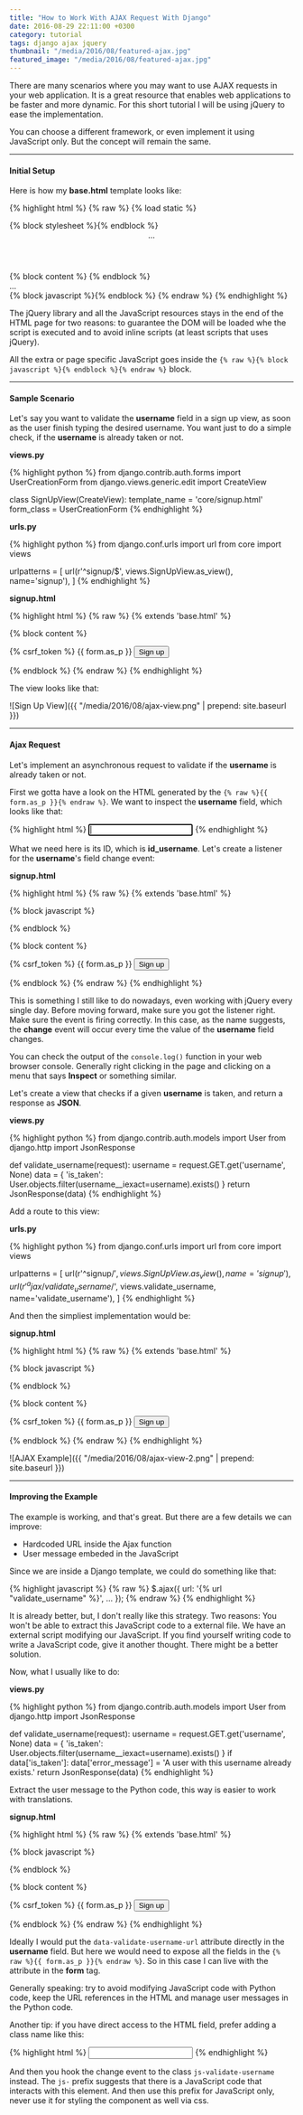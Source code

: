```yaml
---
title: "How to Work With AJAX Request With Django"
date: 2016-08-29 22:11:00 +0300
category: tutorial
tags: django ajax jquery
thumbnail: "/media/2016/08/featured-ajax.jpg"
featured_image: "/media/2016/08/featured-ajax.jpg"
---
```


There are many scenarios where you may want to use AJAX requests in your web application. It is a great resource that
enables web applications to be faster and more dynamic. For this short tutorial I will be using jQuery to ease the
implementation.

You can choose a different framework, or even implement it using JavaScript only. But the concept will remain the same.

***

#### Initial Setup

Here is how my **base.html** template looks like:

{% highlight html %}
{% raw %}
{% load static %}<!doctype html>
<html>
  <head>
    <meta charset="utf-8">
    <title>{% block title %}Default Title{% endblock %}</title>
    <link rel="stylesheet" type="text/css" href="{% static 'css/app.css' %}">
    {% block stylesheet %}{% endblock %}
  </head>
  <body>
    <header>
      ...
    </header>
    <main>
      {% block content %}
      {% endblock %}
    </main>
    <footer>
      ...
    </footer>
    <script src="https://code.jquery.com/jquery-3.1.0.min.js"></script>
    <script src="{% static 'js/app.js' %}"></script>
    {% block javascript %}{% endblock %}
  </body>
</html>
{% endraw %}
{% endhighlight %}

The jQuery library and all the JavaScript resources stays in the end of the HTML page for two reasons: to guarantee
the DOM will be loaded whe the script is executed and to avoid inline scripts (at least scripts that uses jQuery).

All the extra or page specific JavaScript goes inside the `{% raw %}{% block javascript %}{% endblock %}{% endraw %}`
block.

***

#### Sample Scenario

Let's say you want to validate the **username** field in a sign up view, as soon as the user finish typing the desired
username. You want just to do a simple check, if the **username** is already taken or not.


**views.py**

{% highlight python %}
from django.contrib.auth.forms import UserCreationForm
from django.views.generic.edit import CreateView

class SignUpView(CreateView):
    template_name = 'core/signup.html'
    form_class = UserCreationForm
{% endhighlight %}

**urls.py**

{% highlight python %}
from django.conf.urls import url
from core import views

urlpatterns = [
    url(r'^signup/$', views.SignUpView.as_view(), name='signup'),
]
{% endhighlight %}

**signup.html**

{% highlight html %}
{% raw %}
{% extends 'base.html' %}

{% block content %}
  <form method="post">
    {% csrf_token %}
    {{ form.as_p }}
    <button type="submit">Sign up</button>
  </form>
{% endblock %}
{% endraw %}
{% endhighlight %}

The view looks like that:

![Sign Up View]({{ "/media/2016/08/ajax-view.png" | prepend: site.baseurl }})

***

#### Ajax Request

Let's implement an asynchronous request to validate if the **username** is already taken or not.

First we gotta have a look on the HTML generated by the `{% raw %}{{ form.as_p }}{% endraw %}`. We want to inspect the
**username** field, which looks like that:

{% highlight html %}
<input type="text" required="" name="username" maxlength="150" id="id_username" autofocus="">
{% endhighlight %}

What we need here is its ID, which is **id_username**. Let's create a listener for the **username**'s field change event:

**signup.html**

{% highlight html %}
{% raw %}
{% extends 'base.html' %}

{% block javascript %}
  <script>
    $("#id_username").change(function () {
      console.log( $(this).val() );
    });
  </script>
{% endblock %}

{% block content %}
  <form method="post">
    {% csrf_token %}
    {{ form.as_p }}
    <button type="submit">Sign up</button>
  </form>
{% endblock %}
{% endraw %}
{% endhighlight %}

This is something I still like to do nowadays, even working with jQuery every single day. Before moving forward, make
sure you got the listener right. Make sure the event is firing correctly. In this case, as the name suggests, the
**change** event will occur every time the value of the **username** field changes.

You can check the output of the  `console.log()` function in your web browser console. Generally right clicking in the
page and clicking on a menu that says **Inspect** or something similar.

Let's create a view that checks if a given **username** is taken, and return a response as **JSON**.

**views.py**

{% highlight python %}
from django.contrib.auth.models import User
from django.http import JsonResponse

def validate_username(request):
    username = request.GET.get('username', None)
    data = {
        'is_taken': User.objects.filter(username__iexact=username).exists()
    }
    return JsonResponse(data)
{% endhighlight %}

Add a route to this view:

**urls.py**

{% highlight python %}
from django.conf.urls import url
from core import views

urlpatterns = [
    url(r'^signup/$', views.SignUpView.as_view(), name='signup'),
    url(r'^ajax/validate_username/$', views.validate_username, name='validate_username'),
]
{% endhighlight %}

And then the simpliest implementation would be:

**signup.html**

{% highlight html %}
{% raw %}
{% extends 'base.html' %}

{% block javascript %}
  <script>
    $("#id_username").change(function () {
      var username = $(this).val();

      $.ajax({
        url: '/ajax/validate_username/',
        data: {
          'username': username
        },
        dataType: 'json',
        success: function (data) {
          if (data.is_taken) {
            alert("A user with this username already exists.");
          }
        }
      });

    });
  </script>
{% endblock %}

{% block content %}
  <form method="post">
    {% csrf_token %}
    {{ form.as_p }}
    <button type="submit">Sign up</button>
  </form>
{% endblock %}
{% endraw %}
{% endhighlight %}

![AJAX Example]({{ "/media/2016/08/ajax-view-2.png" | prepend: site.baseurl }})

***

#### Improving the Example

The example is working, and that's great. But there are a few details we can improve:

* Hardcoded URL inside the Ajax function
* User message embeded in the JavaScript

Since we are inside a Django template, we could do something like that:

{% highlight javascript %}
{% raw %}
$.ajax({
  url: '{% url "validate_username" %}',
  ...
});
{% endraw %}
{% endhighlight %}

It is already better, but, I don't really like this strategy. Two reasons: You won't be able to extract this JavaScript
code to a external file. We have an external script modifying our JavaScript. If you find yourself writing code to
write a JavaScript code, give it another thought. There might be a better solution.

Now, what I usually like to do:

**views.py**

{% highlight python %}
from django.contrib.auth.models import User
from django.http import JsonResponse

def validate_username(request):
    username = request.GET.get('username', None)
    data = {
        'is_taken': User.objects.filter(username__iexact=username).exists()
    }
    if data['is_taken']:
        data['error_message'] = 'A user with this username already exists.'
    return JsonResponse(data)
{% endhighlight %}

Extract the user message to the Python code, this way is easier to work with translations.

**signup.html**

{% highlight html %}
{% raw %}
{% extends 'base.html' %}

{% block javascript %}
  <script>
    $("#id_username").change(function () {
      var form = $(this).closest("form");
      $.ajax({
        url: form.attr("data-validate-username-url"),
        data: form.serialize(),
        dataType: 'json',
        success: function (data) {
          if (data.is_taken) {
            alert(data.error_message);
          }
        }
      });

    });
  </script>
{% endblock %}

{% block content %}
  <form method="post" data-validate-username-url="{% url 'validate_username' %}">
    {% csrf_token %}
    {{ form.as_p }}
    <button type="submit">Sign up</button>
  </form>
{% endblock %}
{% endraw %}
{% endhighlight %}

Ideally I would put the `data-validate-username-url` attribute directly in the **username** field. But here we would
need to expose all the fields in the `{% raw %}{{ form.as_p }}{% endraw %}`. So in this case I can live with the
attribute in the **form** tag.

Generally speaking: try to avoid modifying JavaScript code with Python code, keep the URL references in the HTML and
manage user messages in the Python code.

Another tip: if you have direct access to the HTML field, prefer adding a class name like this:

{% highlight html %}
<input type="text" name="username" id="id_username" class="js-validate-username">
{% endhighlight %}

And then you hook the change event to the class `js-validate-username` instead. The `js-` prefix suggests that there is
a JavaScript code that interacts with this element. And then use this prefix for JavaScript only, never use it for
styling the component as well via css.
